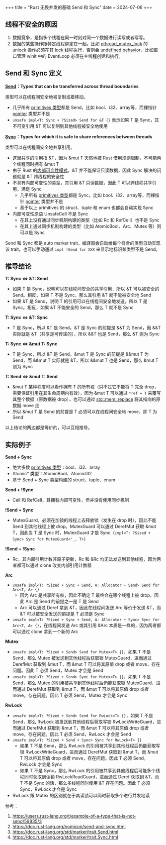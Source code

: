 +++
title = "Rust 无畏并发的基础 Send 和 Sync"
date = 2024-07-06
+++

## 线程不安全的原因
1. 数据竞争，是指多个线程在同一时刻对同一个数据进行读写或者写写。
2. 数据的某些操作跟特定线程绑定在一起。比如 [pthread_mutex_lock](https://pubs.opengroup.org/onlinepubs/009695399/functions/pthread_mutex_lock.html) 的 unlock 操作必须在其 lock 线程执行，否则会 [undefined behavior](https://en.wikipedia.org/wiki/Undefined_behavior)，比如窗口管理 winit 中的 EventLoop 必须在主线程创建和执行。

## Send 和 Sync 定义
**[Send](https://doc.rust-lang.org/std/marker/trait.Send.html)：Types that can be transferred across thread boundaries**

类型可以在线程间安全地被复制或着移动。
- 几乎所有 [primitives 类型]都是 Send，比如 bool、i32、array等，而裸指针 [pointer](https://doc.rust-lang.org/std/primitive.pointer.html) 类型并不是
- `unsafe impl<T: Sync + ?Sized> Send for &T {}` 表示如果 T 是 Sync，其不可变引用 &T 可以复制到其他线程被安全地使用

**[Sync](https://doc.rust-lang.org/std/marker/trait.Sync.html)：Types for which it is safe to share references between threads**

类型可以在线程间安全地共享引用。
- 这里共享的引用指 &T，因为 &mut T 天然地被 Rust 借用规则限制，不可能两个线程同时拥有 &mut T
- 由于 Rust 的[内部可变性模式](https://doc.rust-lang.org/reference/interior-mutability.html)，&T 并不能保证只读数据，因此 Sync 解决的问题就是 &T 跨线程的安全性
- 不具有内部可变性的类型，其引用 &T 只读数据，因此 T 可以跨线程共享引用，满足 Sync
  - 几乎所有 [primitives 类型]都是 Sync，比如 bool、i32、array等，而裸指针 [pointer](https://doc.rust-lang.org/std/primitive.pointer.html) 类型并不是
  - 基于以上 primitives 的 struct、tuple 和 enum 也都会自动实现 Sync
- 内部可变性原语 UnsafeCell 不是 Sync
  - 在其上没有通过同步机制构建的类型（比如 Rc 和 RefCell）也不是 Sync
  - 在其上通过同步机制构建的类型（比如 AtomicBool、Arc、Mutex 等）则可以是 Sync

Send 和 Sync 都是 auto marker trait，编译器会自动给每个符合的类型自动实现该 trait，也可以手动通过 `impl !Send for XXX` 来显示地标识某类型不是 Send。

## 推导结论
**T: Sync <=> &T: Send**
- 如果 T 是 Sync，说明可以在线程间安全的共享引用，所以 &T 可以被安全的 Send。相反，如果 T 不是 Sync，那么其引用 &T 就不能被安全地 Send
- 如果 &T 是 Send，说明 T 的引用可以在线程间安全地发送，所以 T 是 Sync。相反，如果 &T 不能安全的 Send，那么 T 就不是 Sync

**T: Sync <=> &T: Sync**
- T 是 Sync，所以 &T 是 Send。&T 是 Sync 的前提是 &&T 为 Send，而 &&T 实际就是 &T（共享是可传递的），所以 &&T 也是 Send，那么 &T 则为 Sync

**T: Sync <=> &mut T: Sync**
- T 是 Sync，所以 &T 是 Send。&mut T 是 Sync 的前提是 &&mut T 为 Send，而 &&mut T 实际就是 &T，所以 &&mut T 也是 Send，那么 &mut T 则为 Sync

**T: Send <=> &mut T: Send**
- &mut T 某种程度可以看作拥有 T 的所有权（只不过它不能将 T 完全 drop，需要保证引用在其生命周期内有效），因为 &mut T 可以通过 `*ref = T` 来覆写其整个数据（原数据被 drop），也可以通过 [std::mem::replace](https://doc.rust-lang.org/std/mem/fn.replace.html) 将其指向的原数据 move 走
- 所以 &mut T 是 Send 的前提是 T 必须可以在线程间安全地 move，即 T 为 Send

以上结论的两边都是等价的，可以互相推导。

## 实际例子
**Send + Sync**
- 绝大多数 [primitives 类型]：bool、i32、array
- Atomic* 类型：AtomicBool、AtomicI32
- 基于 Send + Sync 类型构建的 struct、tuple、enum

**Send + !Sync**
- Cell 和 RefCell，其拥有内部可变性，但并没有使用同步机制

**!Send + Sync**
- MutexGuard，必须在加锁的线程上去释放锁（发生在 drop 时），因此不能 Send 到其他线程上被 drop。MutexGuard 可以通过 DerefMut 获取 &mut T，因此当 T 是 Sync 时，MutexGuard 才是 Sync（`impl<T: ?Sized + Sync> Sync for MutexGuard<'_, T>`）

**!Send + !Sync**
- Rc，其内部引用计数非原子更新，Rc 和 &Rc 均无法发送到其他线程，因为两者都可以通过 clone 改变内部引用计数器

**Arc**
- `unsafe impl<T: ?Sized + Sync + Send, A: Allocator + Send> Send for Arc<T, A> {}`
  - 因为 Arc 是共享所有权，因此不确定 T 最终会在哪个线程上被 drop，因此 Arc 是 Send 的前提之一是 T 是 Send
  - Arc 可以通过 Deref 拿到 &T，因此在线程间发送 Arc 等价于发送 &T，而 &T 可以被安全发送的前提是 T 必须是 Sync
- `unsafe impl<T: ?Sized + Sync + Send, A: Allocator + Sync> Sync for Arc<T, A> {}`，在线程间发送 Arc 或其引用 &Arc 本质是一样的，因为两者都可以通过 clone 拿到一个新的 Arc

**Mutex**
- `unsafe impl<T: ?Sized + Send> Send for Mutex<T> {}`，如果 T 不是 Send，那么 Mutex 被发送到其他线程后获取锁 MutexGuard，进而通过 DerefMut 获取到 &mut T，而 &mut T 可以将其原值 drop 或者 move，存在问题。因此 T 必须 Send，Mutex 才会是 Send
- `unsafe impl<T: ?Sized + Send> Sync for Mutex<T> {}`，如果 T 不是 Send，那么 Mutex 的引用被共享到其他线程后仍能获取锁 MutexGuard，进而通过 DerefMut 获取到 &mut T，而 &mut T 可以将其原值 drop 或者 move，存在问题。因此 T 必须 Send，Mutex 才会是 Sync

**RwLock**
- `unsafe impl<T: ?Sized + Send> Send for RwLock<T> {}`，如果 T 不是 Send，那么 RwLock 被发送到其他线程后获取写锁 RwLockWriteGuard，进而通过 DerefMut 获取到 &mut T，而 &mut T 可以将其原值 drop 或者 move，存在问题。因此 T 必须 Send，RwLock 才会是 Send
- `unsafe impl<T: ?Sized + Send + Sync> Sync for RwLock<T> {}`
  - 如果 T 不是 Send，那么 RwLock 的引用被共享到其他线程后仍能获取写锁 RwLockWriteGuard，进而通过 DerefMut 获取到 &mut T，而 &mut T 可以将其原值 drop 或者 move，存在问题。因此 T 必须 Send，RwLock 才会是 Sync
  - 如果 T 不是 Sync，那么 RwLock 的引用被共享到其他线程后可能多个线程同时获取到读锁 RwLockReadGuard，进而通过 Deref 获取到 &T，而 T 不是 Sync 的话，那么多线程同时使用 &T 存在问题。因此 T 必须 Sync，RwLock 才会是 Sync
- RwLock 跟 Mutex 的区别就在于其读锁可以同时获取多个进行并发地读

参考：
1. https://users.rust-lang.org/t/example-of-a-type-that-is-not-send/59835/3
2. https://doc.rust-lang.org/nomicon/send-and-sync.html
3. https://doc.rust-lang.org/std/marker/trait.Send.html
4. https://doc.rust-lang.org/std/marker/trait.Sync.html

[primitives 类型]: https://doc.rust-lang.org/std/index.html#primitives